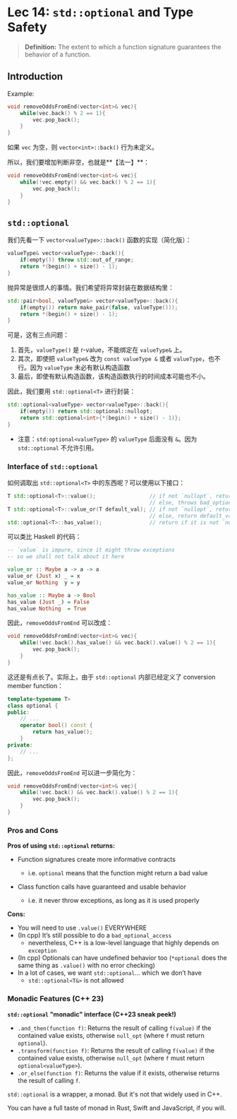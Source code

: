 # Lec 14: `std::optional` and Type Safety

> **Definition:** The extent to which a function signature guarantees the behavior of a function.

## Introduction

Example:

```cpp
void removeOddsFromEnd(vector<int>& vec){
    while(vec.back() % 2 == 1){
        vec.pop_back();
    }
}
```

如果 `vec` 为空，则 `vector<int>::back()` 行为未定义。

所以，我们要增加判断非空，也就是**【法一】**：

```cpp
void removeOddsFromEnd(vector<int>& vec){
    while(!vec.empty() && vec.back() % 2 == 1){
        vec.pop_back();
    }
}
```

## `std::optional`

我们先看一下 `vector<valueType>::back()` 函数的实现（简化版）：

```cpp
valueType& vector<valueType>::back(){
    if(empty()) throw std::out_of_range;
    return *(begin() + size() - 1);
}
```

抛异常是很烦人的事情。我们希望将异常封装在数据结构里：

```cpp
std::pair<bool, valueType&> vector<valueType>::back(){
    if(empty()) return make_pair(false, valueType()));
    return *(begin() + size() - 1);
}
```

可是，这有三点问题：

1. 首先，`valueType()` 是 r-value，不能绑定在 `valueType&` 上。
2. 其次，即使把 `valueType&` 改为 `const valueType &` 或者 `valueType`，也不行。因为 `valueType` 未必有默认构造函数
3. 最后，即使有默认构造函数，该构造函数执行的时间成本可能也不小。

因此，我们要用 `std::optional<T>` 进行封装：

```cpp
std::optional<valueType> vector<valueType>::back(){
    if(empty()) return std::optional::nullopt;
    return std::optional<int>{*(begin() + size() - 1)};
}
```

- 注意：`std:optional<valueType>` 的 `valueType` 后面没有 `&`。因为 `std::optional` 不允许引用。

### Interface of `std::optional`

如何调取出 `std::optional<T>` 中的东西呢？可以使用以下接口：

```cpp
T std::optional<T>::value();                 // if not `nullopt`, return original value; 
                                             // else, throws bad_optional_access error
T std::optional<T>::value_or(T default_val); // if not `nullopt`, return original value; 
                                             // else, return default_val
std::optional<T>::has_value();               // return if it is not `nullopt`
```

可以类比 Haskell 的代码：

```haskell
-- `value` is impure, since it might throw exceptions
-- so we shall not talk about it here

value_or :: Maybe a -> a -> a
value_or (Just x) _ = x
value_or Nothing  y = y

has_value :: Maybe a -> Bool
has_value (Just _) = False
has_value Nothing  = True
```

因此，`removeOddsFromEnd` 可以改成：

```cpp
void removeOddsFromEnd(vector<int>& vec){
    while(!vec.back().has_value() && vec.back().value() % 2 == 1){
        vec.pop_back();
    }
}
```

这还是有点长了。实际上，由于 `std::optional` 内部已经定义了 conversion member function：

```cpp
template<typename T>
class optional {
public:
    // ...
    operator bool() const {
		return has_value();
    }
private:
    // ...
};
```

因此，`removeOddsFromEnd` 可以进一步简化为：

```cpp
void removeOddsFromEnd(vector<int>& vec){
    while(!vec.back() && vec.back().value() % 2 == 1){
        vec.pop_back();
    }
}
```

### Pros and Cons

**Pros of using `std::optional` returns:**

- Function signatures create more informative contracts
  - i.e. `optional` means that the function might return a bad value


- Class function calls have guaranteed and usable behavior
  - i.e. it never throw exceptions, as long as it is used properly

**Cons:**
- You will need to use `.value()` EVERYWHERE
- (In cpp) It’s still possible to do a `bad_optional_access`
  - nevertheless, C++ is a low-level language that highly depends on `exception`
- (In cpp) Optionals can have undefined behavior too (`*optional` does the same thing as `.value()` with no error checking)
- In a lot of cases, we want `std::optional`... which we don’t have
  - `std::optional<T&>` is not allowed

### Monadic Features (C++ 23)

**`std::optional` "monadic" interface (C++23 sneak peek!)**

- `.and_then(function f)`: Returns the result of calling `f(value)` if the contained value exists, otherwise `null_opt` (where `f` must return `optional`).
- `.transform(function f)`: Returns the result of calling `f(value)` if the contained value exists, otherwise `null_opt` (where `f` must return `optional<valueType>`).
- `.or_else(function f)`: Returns the value if it exists, otherwise returns the result of calling `f`.

`std::optional` is a wrapper, a monad. But it's not that widely used in C++. 

You can have a full taste of monad in Rust, Swift and JavaScript, if you will. 